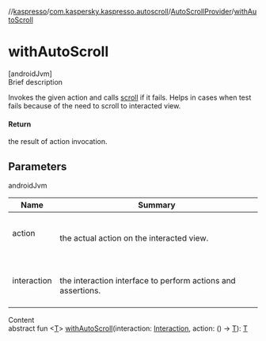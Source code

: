 //[kaspresso](../../index.md)/[com.kaspersky.kaspresso.autoscroll](../index.md)/[AutoScrollProvider](index.md)/[withAutoScroll](with-auto-scroll.md)



# withAutoScroll  
[androidJvm]  
Brief description  


Invokes the given action and calls [scroll](scroll.md) if it fails. Helps in cases when test fails because of the need to scroll to interacted view.



#### Return  


the result of action invocation.



## Parameters  
  
androidJvm  
  
|  Name|  Summary| 
|---|---|
| action| <br><br>the actual action on the interacted view.<br><br>
| interaction| <br><br>the interaction interface to perform actions and assertions.<br><br>
  
  
Content  
abstract fun <[T](with-auto-scroll.md)> [withAutoScroll](with-auto-scroll.md)(interaction: [Interaction](index.md), action: () -> [T](with-auto-scroll.md)): [T](with-auto-scroll.md)  



